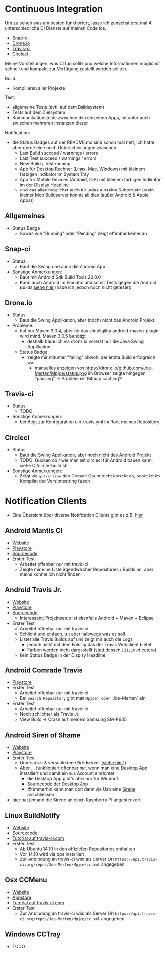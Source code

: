 Continuous Integration
======================

Um zu sehen was am besten funktioniert, lasse ich zunächst erst mal 4 unterschiedliche CI Dienste auf meinen Code los.

- [Snap-ci](https://snap-ci.com/Joe-Merten/Mpjoe)
- [Drone.io](https://drone.io/github.com/Joe-Merten/Mpjoe)
- [Travis-ci](https://travis-ci.org/Joe-Merten/Mpjoe)
- [Circleci](https://circleci.com/gh/Joe-Merten/Mpjoe)

Meine Vorstellungen, was CI tun sollte und welche Informationen möglichst schnell und kompakt zur Verfügung gestellt werden sollten.

Build:

- Kompilieren aller Projekte

Test:

- allgemeine Tests (evtl. auf dem Buildsystem)
- Tests auf dem Zielsystem
- Kommunikationstests zwischen den einzelnen Apps, mitunter auch zwischen mehreren Instanzen dieser

Notification:

- die Status Badges auf der README.md sind schon mal nett, ich hätte aber gerne eine noch Unterscheidungen zwischen
  - Last Build succeed / warnings / errors
  - Last Test succeed / warnings / errors
  - New Build / Test running
  - App für Desktop Rechner (Linux, Mac, Windows) mit kleinem farbigen Indikator im System Tray
  - App für Mobile Devices (Android, iOS) mit kleinem farbigen Indikator im der Display Headline
  - und das alles möglichst auch für jedes einzelne Subprojekt (mein kleiner Mcp Buildserver konnte all dies (außer Android & Apple Apps))


Allgemeines
-----------
- Status Badge
  - Sowas wie "Running" oder "Pending" zeigt offenbar keiner an


Snap-ci
-------
- Status:
  - Baut die Swing und auch die Android App
- Sonstige Anmerkungen:
  - Baut mit Android Sdk Build Tools 20.0.0
  - Kann auch Android im Emuator und somit Tests gegen die Android Builds [siehe hier](https://docs.snap-ci.com/the-ci-environment/languages/android/)
    (habe ich jedoch noch nicht getestet)


Drone.io
--------
- Status:
  - Baut die Swing Applikation, aber (noch) nicht das Android Projekt
- Probleme:
  - hat nur Maven 3.0.4, aber für das simpligility android-maven-plugin wird mind. Maven 3.0.5 benötigt
    - deshalb baue ich via drone.io vorerst nur die Java Swing Applikation
  - Status Badge
    - zeigte mir mitunter "failing" obwohl der letzte Build erfolgreich war
      - manuelles anzeigen von https://drone.io/github.com/Joe-Merten/Mpjoe/status.png im Browser zeigte hingegen "passing" -> Problem mit Bitmap caching?!


Travis-ci
---------
- Status:
  - TODO
- Sonstige Anmerkungen:
  - benötigt zur Konfiguration ein .travis.yml im Root meines Repository


Circleci
--------
- Status:
  - Baut die Swing Applikation, aber noch nicht das Android Projekt
  - TODO: Gucken ob / wie man mit circleci für Android bauen kann, siehe Ci/circle-build.sh
- Sonstige Anmerkungen:
  - Zeigt via `gitversion` den Commit Count nicht korrekt an, somit ist im Kompilat der Versionsstring falsch


Notification Clients
====================

- Eine Übersicht über diverse Notification Clients gibt es z.B. [hier](http://docs.travis-ci.com/user/apps)


Android Mantis CI
-----------------
- [Website](http://floydpink.github.io/Mantis-CI)
- [Playstore](https://play.google.com/store/apps/details?id=com.floydpink.android.travisci)
- [Sourcecode](https://github.com/floydpink/Mantis-CI)
- Erster Test
  - Arbeitet offenbar nur mit travis-ci
  - Zeigte mir eine Liste irgendwelcher Repositories / Builds an, aber meins konnte ich nicht finden


Android Travis Jr.
------------------
- [Website](http://sahan.me/Travis-Jr)
- [Playstore](https://play.google.com/store/apps/details?id=com.lonepulse.travisjr)
- [Sourcecode](https://github.com/sahan/Travis-Jr)
  - Interessant: Projektsetup ist ebenfalls Android + Maven + Eclipse
- Erster Test
  - Arbeitet offenbar nur mit travis-ci
  - Schlicht und einfach, tut aber halbwegs was es soll
  - Listet alle Travis Builds auf und zeigt mir auch die Logs
    - jedoch nicht mit dem Folding das der Travis Webclient bietet
    - Farben werden nicht dargestellt (statt dessen `[21;1m` et cetera)
  - kein Status Badge in der Display Headline


Android Comrade Travis
----------------------
- [Playstore](https://play.google.com/store/apps/details?id=com.perone.comradetravis)
- Erster Test
  - Arbeitet offenbar nur mit travis-ci
  - Bei `Search Repository` gibt man `Mpjoe' oder `Joe-Merten` ein
- Erster Test
  - Arbeitet offenbar nur mit travis-ci
  - Noch schlichter als Travis Jr.
  - View Build → Crash auf meinem Samsung SM-P605


Android Siren of Shame
----------------------
- [Website](http://sirenofshame.com)
- [Playstore](https://play.google.com/store/apps/details?id=com.automatedarchitecture.sirenofshame)
- Erster Test
  - Unterstützt 8 verschiedene Buildserver ([siehe hier](http://sirenofshame.com/BuildMonitor)])
  - Aber … funktioniert offenbar nur, wenn man eine Desktop App installiert und damit ein `SoS` Account einrichtet
    - die Desktop App gibt's aber nur für Windoof
    - [Sourcecode der Desktop App](https://github.com/automatedarchitecture/sirenofshame)
    - 😎 immerhin kann man dort dann via Usb eine [Sirene](http://sirenofshame.com/Products) anschliessen
- [hier](http://sirenofshame.blogspot.de) hat jemand die Sirene an einen Raspberry Pi angesteckert


Linux BuildNotify
-----------------
- [Website](https://bitbucket.org/Anay/buildnotify/wiki/Home)
- [Sourcecode](https://bitbucket.org/Anay/buildnotify/src)
- [Tutorial auf travis-ci.com](http://docs.travis-ci.com/user/cc-menu)
- Erster Test
  - Ab Ubuntu 14.10 in den offiziellen Repositories enthalten
  - Vor 14.10 wird via ppa installiert
  - Zur Anbindung an travis-ci wird als Server Url `https://api.travis-ci.org/repos/Joe-Merten/Mpjoe/cc.xml` angegeben


Osx CCMenu
----------
- [Website](http://ccmenu.org)
- [Appstore](https://itunes.apple.com/us/app/ccmenu/id603117688?mt=12&ign-mpt=uo%3D4)
- [Tutorial auf travis-ci.com](http://docs.travis-ci.com/user/cc-menu)
- Erster Test
  - Zur Anbindung an travis-ci wird als Server Url `https://api.travis-ci.org/repos/Joe-Merten/Mpjoe/cc.xml` angegeben


Windows CCTray
--------------
- TODO
